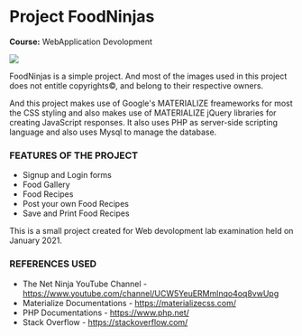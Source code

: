 # Project FoodNinjas
**Course:** WebApplication Devolopment

![](https://i.postimg.cc/m211TX38/ninja.png)

FoodNinjas is a simple project. And most of the images used in this project does not entitle copyrights©, and belong to their respective owners.

And this project makes use of Google's MATERIALIZE freameworks for most the CSS styling and also makes use of MATERIALIZE jQuery libraries for creating JavaScript responses.
It also uses PHP as server-side scripting language and also uses Mysql to manage the database.

### FEATURES OF THE PROJECT
- Signup and Login forms
- Food Gallery
- Food Recipes
- Post your own Food Recipes
- Save and Print Food Recipes

This is a small project created for Web devolopment lab examination held on January 2021.


### REFERENCES USED

- The Net Ninja YouTube Channel - https://www.youtube.com/channel/UCW5YeuERMmlnqo4oq8vwUpg
- Materialize Documentations - https://materializecss.com/
- PHP Documentations - https://www.php.net/
- Stack Overflow - https://stackoverflow.com/

